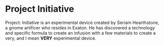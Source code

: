 # Project Initiative
Project: Initiative is an experimental device created by Seriam Hearthstone, a gnome artificer who resides in Exaton. He has discovered a technology and specific formula to create an infusion with a few materials to create a very, and I mean **VERY** experimental device. 
